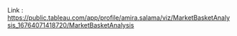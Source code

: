 

Link : https://public.tableau.com/app/profile/amira.salama/viz/MarketBasketAnalysis_16764071418720/MarketBasketAnalysis
